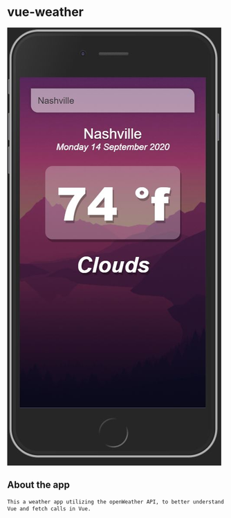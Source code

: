 # vue-weather
![app image](/src/assets/images/weatherApp.jpg)
## About the app
```
This a weather app utilizing the openWeather API, to better understand Vue and fetch calls in Vue.
```
